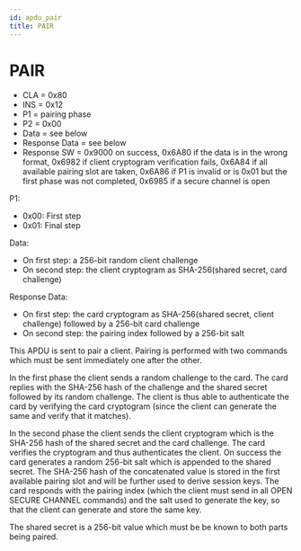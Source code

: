 ```yaml
---
id: apdu_pair
title: PAIR
---
```


# PAIR

* CLA = 0x80
* INS = 0x12
* P1 = pairing phase
* P2 = 0x00
* Data = see below
* Response Data = see below
* Response SW = 0x9000 on success, 0x6A80 if the data is in the wrong format, 0x6982 if client cryptogram verification fails, 0x6A84 if all available pairing slot are taken, 0x6A86 if P1 is invalid or is 0x01 but the first phase was not completed, 0x6985 if a secure channel is open

P1:
* 0x00: First step
* 0x01: Final step

Data:
* On first step: a 256-bit random client challenge
* On second step: the client cryptogram as SHA-256(shared secret, card challenge)

Response Data:
* On first step: the card cryptogram as SHA-256(shared secret, client challenge) followed by a 256-bit card challenge
* On second step: the pairing index followed by a 256-bit salt

This APDU is sent to pair a client. Pairing is performed with two commands which must be sent immediately one after the other. 

In the first phase the client sends a random challenge to the card. The card replies with the SHA-256 hash of the challenge and the shared secret followed by its random challenge. The client is thus able to authenticate the card by verifying the card cryptogram (since the client can generate the same and verify that it matches).

In the second phase the client sends the client cryptogram which is the SHA-256 hash of the shared secret and the card challenge. The card verifies the cryptogram and thus authenticates the client. On success the card generates a random 256-bit salt which is appended to the shared secret. The SHA-256 hash of the concatenated value is stored in the first available pairing slot and will be further used to derive session keys. The card responds with the pairing index (which the client must send in all OPEN SECURE CHANNEL commands) and the salt used to generate the key, so that the client can generate and store the same key.

The shared secret is a 256-bit value which must be be known to both parts being paired.